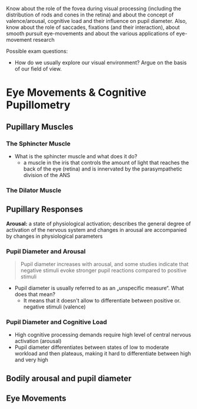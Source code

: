 Know about the role of the fovea during visual processing (including the distribution of rods and cones in the retina) and about the concept of valence/arousal, cognitive load and their influence on pupil diameter. Also, know about the role of saccades, fixations (and their interaction), about smooth pursuit eye-movements and about the various applications of eye-movement research

Possible exam questions:
-   How do we usually explore our visual environment? Argue on the basis of our field of view.
# Eye Movements & Cognitive Pupillometry
## Pupillary Muscles

### The Sphincter Muscle
- What is the sphincter muscle and what does it do?
	- a muscle in the iris that controls the amount of light that reaches the back of the eye (retina) and is innervated by the parasympathetic division of the ANS

### The Dilator Muscle


## Pupillary Responses
**Arousal:** a state of physiological activation; describes the general degree of activation of the nervous system and changes in arousal are accompanied by changes in physiological parameters

### Pupil Diameter and Arousal
> Pupil diameter increases with arousal, and some studies indicate that negative stimuli evoke stronger pupil reactions compared to positive stimuli
- Pupil diameter is usually referred to as an „unspecific measure“. What does that mean?
	- It means that it doesn't allow to differentiate between positive or. negative stimuli (valence)

### Pupil Diameter and Cognitive Load
- High cognitive processing demands require high level of central nervous activation (arousal)
- Pupil diameter differentiates between states of low to moderate workload and then plateaus, making it hard to differentiate between high and very high

## Bodily arousal and pupil diameter

## Eye Movements

